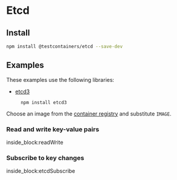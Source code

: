 # Etcd

## Install

```bash
npm install @testcontainers/etcd --save-dev
```

## Examples

These examples use the following libraries:

- [etcd3](https://www.npmjs.com/package/etcd3)

        npm install etcd3

Choose an image from the [container registry](https://quay.io/repository/coreos/etcd?tab=info) and substitute `IMAGE`.

### Read and write key-value pairs

<!--codeinclude-->
[](../../packages/modules/etcd/src/etcd-container.test.ts) inside_block:readWrite
<!--/codeinclude-->

### Subscribe to key changes

<!--codeinclude-->
[](../../packages/modules/etcd/src/etcd-container.test.ts) inside_block:etcdSubscribe
<!--/codeinclude-->
 